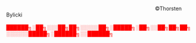 &nbsp;&emsp;&emsp;&nbsp;&emsp;&emsp;&emsp;&nbsp;&emsp;&emsp;&nbsp;&nbsp;&nbsp;&emsp;&emsp;&emsp;&emsp;&emsp;&emsp;&emsp;&nbsp;&emsp;&emsp;&emsp;&emsp;&nbsp;&emsp;&emsp;&emsp;&emsp;&nbsp;&emsp;&emsp;&emsp;&emsp;©Thorsten Bylicki
<br>
&nbsp;&emsp;&emsp;&nbsp;&emsp;&emsp;&emsp;&nbsp;&emsp;&emsp;&nbsp;&emsp;&emsp;&emsp;&nbsp;&emsp;&emsp;&emsp;&emsp;&nbsp;&emsp;&emsp;&emsp;&emsp;&nbsp;&emsp;&emsp;&emsp;&emsp;&nbsp;&emsp;&emsp;&emsp;&emsp;<font color="red">██████╗░██╗░░░██╗██╗░░░░░██╗░█████╗░██╗░░██╗██╗██╗░░░░░░█████╗░██████╗░░██████╗</font><br />

